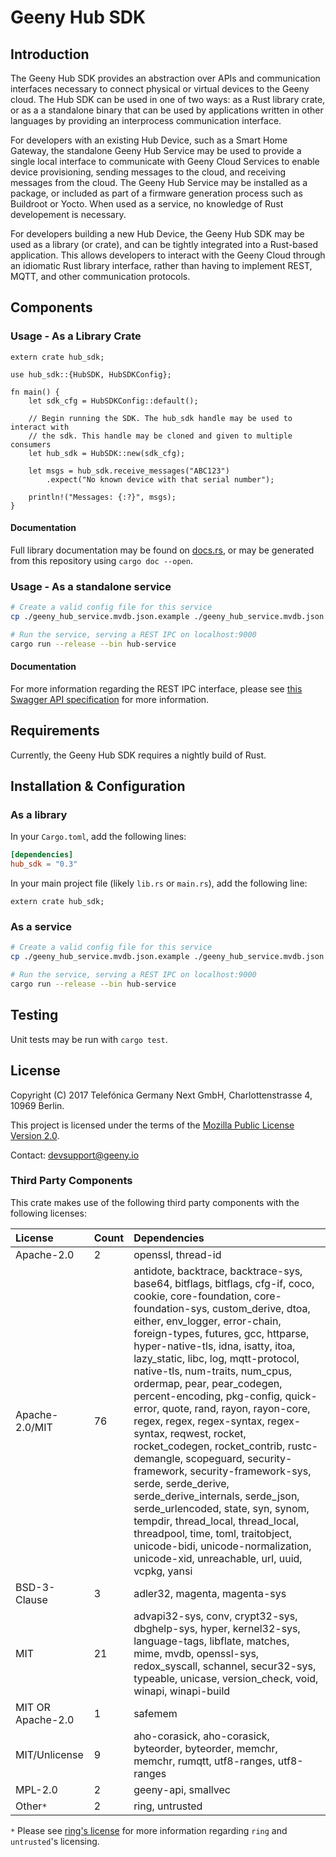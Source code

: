 # Geeny Hub SDK

## Introduction

The Geeny Hub SDK provides an abstraction over APIs and communication
interfaces necessary to connect physical or virtual devices to the Geeny
cloud. The Hub SDK can be used in one of two ways: as a Rust library crate, or as a
a standalone binary that can be used by applications written in other
languages by providing an interprocess communication interface.

For developers with an existing Hub Device, such as a Smart Home Gateway,
the standalone Geeny Hub Service may be used to provide a single local interface
to communicate with Geeny Cloud Services to enable device provisioning, sending
messages to the cloud, and receiving messages from the cloud. The Geeny Hub Service
may be installed as a package, or included as part of a firmware generation process
such as Buildroot or Yocto. When used as a service, no knowledge of Rust developement
is necessary.

For developers building a new Hub Device, the Geeny Hub SDK may be used as a library
(or crate), and can be tightly integrated into a Rust-based application. This allows
developers to interact with the Geeny Cloud through an idiomatic Rust library interface,
rather than having to implement REST, MQTT, and other communication protocols.

## Components

### Usage - As a Library Crate

```rust,no_run
extern crate hub_sdk;

use hub_sdk::{HubSDK, HubSDKConfig};

fn main() {
    let sdk_cfg = HubSDKConfig::default();

    // Begin running the SDK. The hub_sdk handle may be used to interact with
    // the sdk. This handle may be cloned and given to multiple consumers
    let hub_sdk = HubSDK::new(sdk_cfg);

    let msgs = hub_sdk.receive_messages("ABC123")
        .expect("No known device with that serial number");

    println!("Messages: {:?}", msgs);
}
```

#### Documentation

Full library documentation may be found on [docs.rs](https://docs.rs/hub_sdk), or may be generated
from this repository using `cargo doc --open`.

### Usage - As a standalone service

```bash
# Create a valid config file for this service
cp ./geeny_hub_service.mvdb.json.example ./geeny_hub_service.mvdb.json

# Run the service, serving a REST IPC on localhost:9000
cargo run --release --bin hub-service
```

#### Documentation

For more information regarding the REST IPC interface, please see
[this Swagger API specification](./docs/rest-ipc/swagger.json)
for more information.

## Requirements

Currently, the Geeny Hub SDK requires a nightly build of Rust.

## Installation & Configuration

### As a library

In your `Cargo.toml`, add the following lines:

```toml
[dependencies]
hub_sdk = "0.3"
```

In your main project file (likely `lib.rs` or `main.rs`), add the following line:

```rust,ignore
extern crate hub_sdk;
```

### As a service

```bash
# Create a valid config file for this service
cp ./geeny_hub_service.mvdb.json.example ./geeny_hub_service.mvdb.json

# Run the service, serving a REST IPC on localhost:9000
cargo run --release --bin hub-service
```

## Testing

Unit tests may be run with `cargo test`.

## License

Copyright (C) 2017 Telefónica Germany Next GmbH, Charlottenstrasse 4, 10969 Berlin.

This project is licensed under the terms of the [Mozilla Public License Version 2.0](LICENSE.md).

Contact: devsupport@geeny.io

### Third Party Components

This crate makes use of the following third party components with the following licenses:

| License | Count | Dependencies |
| :------ | :---- | :----------- |
| Apache-2.0 | 2 | openssl, thread-id |
| Apache-2.0/MIT | 76 | antidote, backtrace, backtrace-sys, base64, bitflags, bitflags, cfg-if, coco, cookie, core-foundation, core-foundation-sys, custom_derive, dtoa, either, env_logger, error-chain, foreign-types, futures, gcc, httparse, hyper-native-tls, idna, isatty, itoa, lazy_static, libc, log, mqtt-protocol, native-tls, num-traits, num_cpus, ordermap, pear, pear_codegen, percent-encoding, pkg-config, quick-error, quote, rand, rayon, rayon-core, regex, regex, regex-syntax, regex-syntax, reqwest, rocket, rocket_codegen, rocket_contrib, rustc-demangle, scopeguard, security-framework, security-framework-sys, serde, serde_derive, serde_derive_internals, serde_json, serde_urlencoded, state, syn, synom, tempdir, thread_local, thread_local, threadpool, time, toml, traitobject, unicode-bidi, unicode-normalization, unicode-xid, unreachable, url, uuid, vcpkg, yansi |
| BSD-3-Clause | 3 | adler32, magenta, magenta-sys |
| MIT | 21 | advapi32-sys, conv, crypt32-sys, dbghelp-sys, hyper, kernel32-sys, language-tags, libflate, matches, mime, mvdb, openssl-sys, redox_syscall, schannel, secur32-sys, typeable, unicase, version_check, void, winapi, winapi-build |
| MIT OR Apache-2.0 | 1 | safemem |
| MIT/Unlicense | 9 | aho-corasick, aho-corasick, byteorder, byteorder, memchr, memchr, rumqtt, utf8-ranges, utf8-ranges |
| MPL-2.0 | 2 | geeny-api, smallvec |
| Other`*` | 2 | ring, untrusted |

`*` Please see [ring's license](https://github.com/briansmith/ring/blob/master/LICENSE) for more
information regarding `ring` and `untrusted`'s licensing.